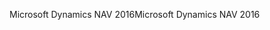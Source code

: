 <span data-ttu-id="97e3c-101">Microsoft Dynamics NAV 2016</span><span class="sxs-lookup"><span data-stu-id="97e3c-101">Microsoft Dynamics NAV 2016</span></span>